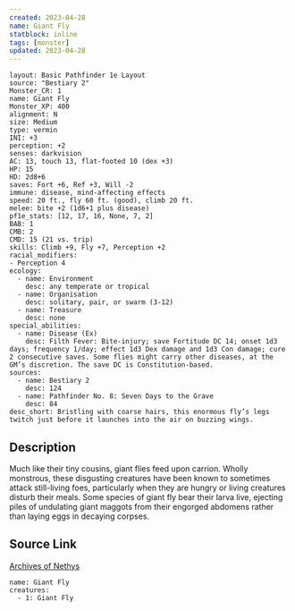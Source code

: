 ```yaml
---
created: 2023-04-28
name: Giant Fly
statblock: inline
tags: [monster]
updated: 2023-04-28
---
```

```statblock
layout: Basic Pathfinder 1e Layout
source: "Bestiary 2"
Monster_CR: 1
name: Giant Fly
Monster_XP: 400
alignment: N
size: Medium
type: vermin
INI: +3
perception: +2
senses: darkvision
AC: 13, touch 13, flat-footed 10 (dex +3)
HP: 15
HD: 2d8+6
saves: Fort +6, Ref +3, Will -2
immune: disease, mind-affecting effects
speed: 20 ft., fly 60 ft. (good), climb 20 ft.
melee: bite +2 (1d6+1 plus disease)
pf1e_stats: [12, 17, 16, None, 7, 2]
BAB: 1
CMB: 2
CMD: 15 (21 vs. trip)
skills: Climb +9, Fly +7, Perception +2
racial_modifiers:
- Perception 4
ecology:
  - name: Environment
    desc: any temperate or tropical
  - name: Organisation
    desc: solitary, pair, or swarm (3-12)
  - name: Treasure
    desc: none
special_abilities:
  - name: Disease (Ex)
    desc: Filth Fever: Bite-injury; save Fortitude DC 14; onset 1d3 days; frequency 1/day; effect 1d3 Dex damage and 1d3 Con damage; cure 2 consecutive saves. Some flies might carry other diseases, at the GM’s discretion. The save DC is Constitution-based.
sources:
  - name: Bestiary 2
    desc: 124
  - name: Pathfinder No. 8: Seven Days to the Grave
    desc: 84
desc_short: Bristling with coarse hairs, this enormous fly’s legs twitch just before it launches into the air on buzzing wings.
```
## Description
Much like their tiny cousins, giant flies feed upon carrion. Wholly monstrous, these disgusting creatures have been known to sometimes attack still-living foes, particularly when they are hungry or living creatures disturb their meals. Some species of giant fly bear their larva live, ejecting piles of undulating giant maggots from their engorged abdomens rather than laying eggs in decaying corpses.
## Source Link
[Archives of Nethys](https://aonprd.com/MonsterDisplay.aspx?ItemName=Giant%20Fly)
```encounter-table
name: Giant Fly
creatures:
  - 1: Giant Fly
```
